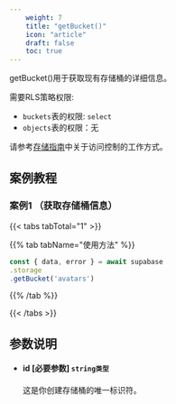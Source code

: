 ```yaml
---
    weight: 7
    title: "getBucket()"
    icon: "article"
    draft: false
    toc: true
---
```



getBucket()用于获取现有存储桶的详细信息。

需要RLS策略权限:
  - `buckets`表的权限: `select`
  - `objects`表的权限：无

请参考[存储指南](/docs/app/storage/storage#access-control)中关于访问控制的工作方式。





## 案例教程

### 案例1 （获取存储桶信息）

{{< tabs tabTotal="1" >}}


{{% tab tabName="使用方法" %}}



  ```ts
const { data, error } = await supabase                                      
  .storage
  .getBucket('avatars')
  ```



{{% /tab %}}

{{< /tabs >}}








## 参数说明


<ul className="method-list-group">
  
<li className="method-list-item">
  <h4 className="method-list-item-label">
    <span className="method-list-item-label-name">
      id
    </span>
    <span className="method-list-item-label-badge required">
      [必要参数]
    </span>
    <span className="method-list-item-validation">
      <code>string类型</code>
    </span>
  </h4>
  <div class="method-list-item-description">

这是你创建存储桶的唯一标识符。

  </div>
  
</li>

</ul>